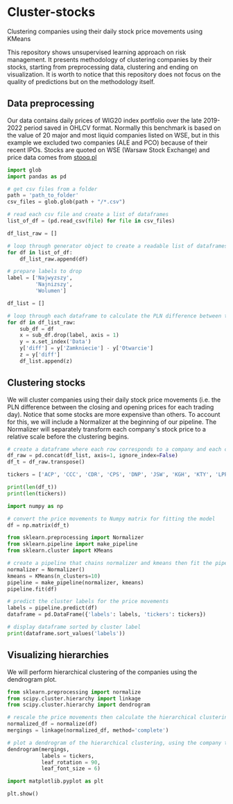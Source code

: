 # Cluster-stocks
Clustering companies using their daily stock price movements using KMeans

This repository shows unsupervised learning approach on risk management. It presents methodology of clustering companies by their stocks, starting from preprocessing data, clustering and ending on visualization. It is worth to notice that this repository does not focus on the quality of predictions but on the methodology itself.

## Data preprocessing
Our data contains daily prices of WIG20 index portfolio over the late 2019-2022 period saved in OHLCV format. Normally this benchmark is based on the value of 20 major and most liquid companies listed on WSE, but in this example we excluded two companies (ALE and PCO) because of their recent IPOs. Stocks are quoted on WSE (Warsaw Stock Exchange) and price data comes from [stooq.pl](https://stooq.pl/)

```python
import glob
import pandas as pd

# get csv files from a folder
path = 'path_to_folder'
csv_files = glob.glob(path + "/*.csv")

# read each csv file and create a list of dataframes
list_of_df = (pd.read_csv(file) for file in csv_files)

df_list_raw = []

# loop through generator object to create a readable list of dataframes 
for df in list_of_df:
    df_list_raw.append(df)

# prepare labels to drop
label = ['Najwyzszy',
         'Najnizszy',
         'Wolumen']

df_list = []

# loop through each dataframe to calculate the PLN difference between the closing and opening prices for each trading day
for df in df_list_raw:
    sub_df = df
    x = sub_df.drop(label, axis = 1)
    y = x.set_index('Data')
    y['diff'] = y['Zamkniecie'] - y['Otwarcie']
    z = y['diff']
    df_list.append(z)
```
## Clustering stocks
We will cluster companies using their daily stock price movements (i.e. the PLN difference between the closing and opening prices for each trading day). Notice that some stocks are more expensive than others. To account for this, we will include a Normalizer at the beginning of our pipeline. The Normalizer will separately transform each company's stock price to a relative scale before the clustering begins.

```python
# create a dataframe where each row corresponds to a company and each column corresponds to a trading day
df_raw = pd.concat(df_list, axis=1, ignore_index=False)
df_t = df_raw.transpose()

tickers = ['ACP', 'CCC', 'CDR', 'CPS', 'DNP', 'JSW', 'KGH', 'KTY', 'LPP', 'MBK', 'OPL', 'PEO', 'PGE', 'PGN', 'PKN', 'PKO', 'PZU', 'SPL']

print(len(df_t))
print(len(tickers))

import numpy as np

# convert the price movements to Numpy matrix for fitting the model
df = np.matrix(df_t)

from sklearn.preprocessing import Normalizer
from sklearn.pipeline import make_pipeline
from sklearn.cluster import KMeans

# create a pipeline that chains normalizer and kmeans then fit the pipeline to the df array
normalizer = Normalizer()
kmeans = KMeans(n_clusters=10)
pipeline = make_pipeline(normalizer, kmeans)
pipeline.fit(df)

# predict the cluster labels for the price movements
labels = pipeline.predict(df)
dataframe = pd.DataFrame({'labels': labels, 'tickers': tickers})

# display dataframe sorted by cluster label
print(dataframe.sort_values('labels'))
```
## Visualizing hierarchies
We will perform hierarchical clustering of the companies using the dendrogram plot.

```python
from sklearn.preprocessing import normalize
from scipy.cluster.hierarchy import linkage
from scipy.cluster.hierarchy import dendrogram

# rescale the price movements then calculate the hierarchical clustering, using 'complete' linkage
normalized_df = normalize(df)
mergings = linkage(normalized_df, method='complete')

# plot a dendrogram of the hierarchical clustering, using the company tickers as the labels
dendrogram(mergings,
           labels = tickers,
           leaf_rotation = 90,
           leaf_font_size = 6)

import matplotlib.pyplot as plt

plt.show()
```
